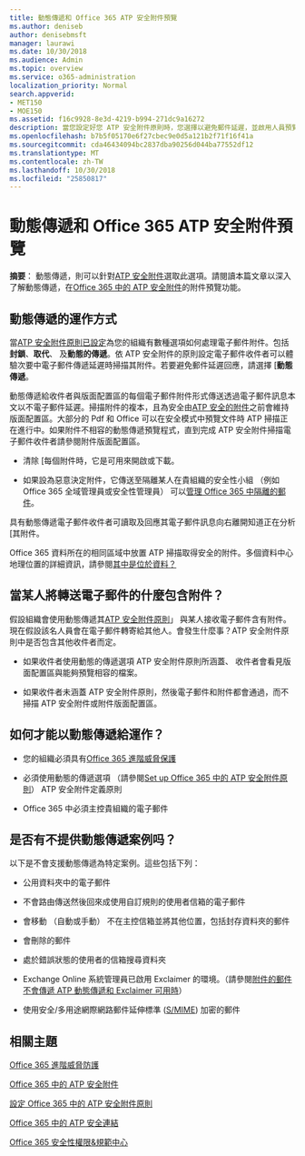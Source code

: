 ```yaml
---
title: 動態傳遞和 Office 365 ATP 安全附件預覽
ms.author: deniseb
author: denisebmsft
manager: laurawi
ms.date: 10/30/2018
ms.audience: Admin
ms.topic: overview
ms.service: o365-administration
localization_priority: Normal
search.appverid:
- MET150
- MOE150
ms.assetid: f16c9928-8e3d-4219-b994-271dc9a16272
description: 當您設定好您 ATP 安全附件原則時，您選擇以避免郵件延遲，並啟用人員預覽會掃描附件的動態傳遞。
ms.openlocfilehash: b7b5f05170e6f27cbec9e0d5a121b2f71f16f41a
ms.sourcegitcommit: cda46434094bc2837dba90256d044ba77552df12
ms.translationtype: MT
ms.contentlocale: zh-TW
ms.lasthandoff: 10/30/2018
ms.locfileid: "25850817"
---
```

# <a name="dynamic-delivery-and-previewing-with-office-365-atp-safe-attachments"></a>動態傳遞和 Office 365 ATP 安全附件預覽

**摘要**： 動態傳遞，則可以針對[ATP 安全附件](atp-safe-attachments.md)選取此選項。請閱讀本篇文章以深入了解動態傳遞，在[Office 365 中的 ATP 安全附件](atp-safe-attachments.md)的附件預覽功能。
  
## <a name="how-dynamic-delivery-works"></a>動態傳遞的運作方式

當[ATP 安全附件原則已設定](set-up-atp-safe-attachments-policies.md)為您的組織有數種選項如何處理電子郵件附件。包括**封鎖**、**取代**、 及**動態的傳遞**。依 ATP 安全附件的原則設定電子郵件收件者可以體驗次要中電子郵件傳遞延遲時掃描其附件。若要避免郵件延遲回應，請選擇 [**動態傳遞**。
  
動態傳遞給收件者與版面配置區的每個電子郵件附件形式傳送透過電子郵件訊息本文以不電子郵件延遲。掃描附件的複本，且為安全由[ATP 安全的附件](atp-safe-attachments.md)之前會維持版面配置區。大部分的 Pdf 和 Office 可以在安全模式中預覽文件時 ATP 掃描正在進行中。如果附件不相容的動態傳遞預覽程式，直到完成 ATP 安全附件掃描電子郵件收件者請參閱附件版面配置區。

- 清除 [每個附件時，它是可用來開啟或下載。 

- 如果設為惡意決定附件，它傳送至隔離某人在貴組織的安全性小組 （例如 Office 365 全域管理員或安全性管理員） 可以[管理 Office 365 中隔離的郵件](manage-quarantined-messages-and-files.md)。

具有動態傳遞電子郵件收件者可讀取及回應其電子郵件訊息向右離開知道正在分析 [其附件。 

Office 365 資料所在的相同區域中放置 ATP 掃描取得安全的附件。多個資料中心地理位置的詳細資訊，請參閱[其中是位於資料？](https://products.office.com/where-is-your-data-located?geo=All) 
  
## <a name="what-happens-when-someone-forwards-an-email-that-contains-an-attachment"></a>當某人將轉送電子郵件的什麼包含附件？

假設組織會使用動態傳遞其[ATP 安全附件原則](set-up-atp-safe-attachments-policies.md)」 與某人接收電子郵件含有附件。現在假設該名人員會在電子郵件轉寄給其他人。會發生什麼事？ATP 安全附件原則中是否包含其他收件者而定。
  
- 如果收件者使用動態的傳遞選項 ATP 安全附件原則所涵蓋、 收件者會看見版面配置區與能夠預覽相容的檔案。
    
- 如果收件者未涵蓋 ATP 安全附件原則，然後電子郵件和附件都會通過，而不掃描 ATP 安全附件或附件版面配置區。
    
## <a name="whats-required-for-dynamic-delivery-to-work"></a>如何才能以動態傳遞給運作？

- 您的組織必須具有[Office 365 進階威脅保護](office-365-atp.md)
    
- 必須使用動態的傳遞選項 （請參閱[Set up Office 365 中的 ATP 安全附件原則](set-up-atp-safe-attachments-policies.md)） ATP 安全附件定義原則
    
- Office 365 中必須主控貴組織的電子郵件
    
## <a name="are-there-scenarios-for-which-dynamic-delivery-is-not-available"></a>是否有不提供動態傳遞案例吗？

以下是不會支援動態傳遞為特定案例。這些包括下列：
  
- 公用資料夾中的電子郵件
    
- 不會路由傳送然後回來成使用自訂規則的使用者信箱的電子郵件
    
- 會移動 （自動或手動） 不在主控信箱並將其他位置，包括封存資料夾的郵件
    
- 會刪除的郵件
    
- 處於錯誤狀態的使用者的信箱搜尋資料夾
    
- Exchange Online 系統管理員已啟用 Exclaimer 的環境。（請參閱[附件的郵件不會傳遞 ATP 動態傳遞和 Exclaimer 可用時](https://support.microsoft.com/help/4014438/messages-with-attachments-are-not-delivered-when-atp-dynamic-delivery)）

- 使用安全/多用途網際網路郵件延伸標準 ([S/MIME](s-mime-for-message-signing-and-encryption.md)) 加密的郵件
    
## <a name="related-topics"></a>相關主題

[Office 365 進階威脅防護](office-365-atp.md)
  
[Office 365 中的 ATP 安全附件](atp-safe-attachments.md)
  
[設定 Office 365 中的 ATP 安全附件原則](set-up-atp-safe-attachments-policies.md)
  
[Office 365 中的 ATP 安全連結](atp-safe-links.md)

[Office 365 安全性權限&amp;規範中心](permissions-in-the-security-and-compliance-center.md)
  

